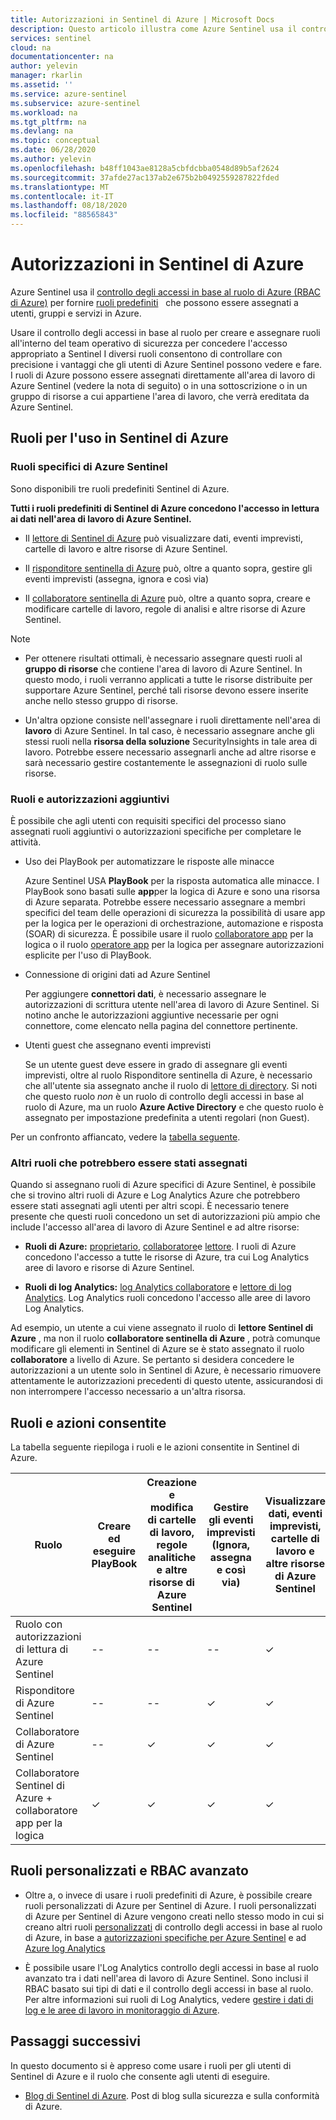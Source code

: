 ```yaml
---
title: Autorizzazioni in Sentinel di Azure | Microsoft Docs
description: Questo articolo illustra come Azure Sentinel usa il controllo degli accessi in base al ruolo per assegnare autorizzazioni agli utenti e identifica le azioni consentite per ogni ruolo.
services: sentinel
cloud: na
documentationcenter: na
author: yelevin
manager: rkarlin
ms.assetid: ''
ms.service: azure-sentinel
ms.subservice: azure-sentinel
ms.workload: na
ms.tgt_pltfrm: na
ms.devlang: na
ms.topic: conceptual
ms.date: 06/28/2020
ms.author: yelevin
ms.openlocfilehash: b48ff1043ae8128a5cbfdcbba0548d89b5af2624
ms.sourcegitcommit: 37afde27ac137ab2e675b2b0492559287822fded
ms.translationtype: MT
ms.contentlocale: it-IT
ms.lasthandoff: 08/18/2020
ms.locfileid: "88565843"
---
```

# <a name="permissions-in-azure-sentinel"></a>Autorizzazioni in Sentinel di Azure

Azure Sentinel usa il [controllo degli accessi in base al ruolo di Azure (RBAC di Azure)](../role-based-access-control/role-assignments-portal.md) per fornire [ruoli predefiniti](../role-based-access-control/built-in-roles.md)   che possono essere assegnati a utenti, gruppi e servizi in Azure.

Usare il controllo degli accessi in base al ruolo per creare e assegnare ruoli all'interno del team operativo di sicurezza per concedere l'accesso appropriato a Sentinel I diversi ruoli consentono di controllare con precisione i vantaggi che gli utenti di Azure Sentinel possono vedere e fare. I ruoli di Azure possono essere assegnati direttamente all'area di lavoro di Azure Sentinel (vedere la nota di seguito) o in una sottoscrizione o in un gruppo di risorse a cui appartiene l'area di lavoro, che verrà ereditata da Azure Sentinel.

## <a name="roles-for-working-in-azure-sentinel"></a>Ruoli per l'uso in Sentinel di Azure

### <a name="azure-sentinel-specific-roles"></a>Ruoli specifici di Azure Sentinel

Sono disponibili tre ruoli predefiniti Sentinel di Azure.

**Tutti i ruoli predefiniti di Sentinel di Azure concedono l'accesso in lettura ai dati nell'area di lavoro di Azure Sentinel.**

- Il [lettore di Sentinel di Azure](../role-based-access-control/built-in-roles.md#azure-sentinel-reader) può visualizzare dati, eventi imprevisti, cartelle di lavoro e altre risorse di Azure Sentinel.

- Il [risponditore sentinella di Azure](../role-based-access-control/built-in-roles.md#azure-sentinel-responder) può, oltre a quanto sopra, gestire gli eventi imprevisti (assegna, ignora e così via)

- Il [collaboratore sentinella di Azure](../role-based-access-control/built-in-roles.md#azure-sentinel-contributor) può, oltre a quanto sopra, creare e modificare cartelle di lavoro, regole di analisi e altre risorse di Azure Sentinel.

> [!NOTE]
>
> - Per ottenere risultati ottimali, è necessario assegnare questi ruoli al **gruppo di risorse** che contiene l'area di lavoro di Azure Sentinel. In questo modo, i ruoli verranno applicati a tutte le risorse distribuite per supportare Azure Sentinel, perché tali risorse devono essere inserite anche nello stesso gruppo di risorse.
>
> - Un'altra opzione consiste nell'assegnare i ruoli direttamente nell'area di **lavoro** di Azure Sentinel. In tal caso, è necessario assegnare anche gli stessi ruoli nella **risorsa della soluzione** SecurityInsights in tale area di lavoro. Potrebbe essere necessario assegnarli anche ad altre risorse e sarà necessario gestire costantemente le assegnazioni di ruolo sulle risorse.

### <a name="additional-roles-and-permissions"></a>Ruoli e autorizzazioni aggiuntivi

È possibile che agli utenti con requisiti specifici del processo siano assegnati ruoli aggiuntivi o autorizzazioni specifiche per completare le attività.

- Uso dei PlayBook per automatizzare le risposte alle minacce

    Azure Sentinel USA **PlayBook** per la risposta automatica alle minacce. I PlayBook sono basati sulle **app**per la logica di Azure e sono una risorsa di Azure separata. Potrebbe essere necessario assegnare a membri specifici del team delle operazioni di sicurezza la possibilità di usare app per la logica per le operazioni di orchestrazione, automazione e risposta (SOAR) di sicurezza. È possibile usare il ruolo [collaboratore app](../role-based-access-control/built-in-roles.md#logic-app-contributor) per la logica o il ruolo [operatore app](../role-based-access-control/built-in-roles.md#logic-app-operator) per la logica per assegnare autorizzazioni esplicite per l'uso di PlayBook.

- Connessione di origini dati ad Azure Sentinel

    Per aggiungere **connettori dati**, è necessario assegnare le autorizzazioni di scrittura utente nell'area di lavoro di Azure Sentinel. Si notino anche le autorizzazioni aggiuntive necessarie per ogni connettore, come elencato nella pagina del connettore pertinente.

- Utenti guest che assegnano eventi imprevisti

    Se un utente guest deve essere in grado di assegnare gli eventi imprevisti, oltre al ruolo Risponditore sentinella di Azure, è necessario che all'utente sia assegnato anche il ruolo di [lettore di directory](../active-directory/users-groups-roles/directory-assign-admin-roles.md#directory-readers). Si noti che questo ruolo *non* è un ruolo di controllo degli accessi in base al ruolo di Azure, ma un ruolo **Azure Active Directory** e che questo ruolo è assegnato per impostazione predefinita a utenti regolari (non Guest). 

Per un confronto affiancato, vedere la [tabella seguente](#roles-and-allowed-actions).

### <a name="other-roles-you-might-see-assigned"></a>Altri ruoli che potrebbero essere stati assegnati

Quando si assegnano ruoli di Azure specifici di Azure Sentinel, è possibile che si trovino altri ruoli di Azure e Log Analytics Azure che potrebbero essere stati assegnati agli utenti per altri scopi. È necessario tenere presente che questi ruoli concedono un set di autorizzazioni più ampio che include l'accesso all'area di lavoro di Azure Sentinel e ad altre risorse:

- **Ruoli di Azure:** [proprietario](../role-based-access-control/built-in-roles.md#owner), [collaboratore](../role-based-access-control/built-in-roles.md#contributor)e [lettore](../role-based-access-control/built-in-roles.md#reader). I ruoli di Azure concedono l'accesso a tutte le risorse di Azure, tra cui Log Analytics aree di lavoro e risorse di Azure Sentinel.

- **Ruoli di log Analytics:** [log Analytics collaboratore](../role-based-access-control/built-in-roles.md#log-analytics-contributor) e [lettore di log Analytics](../role-based-access-control/built-in-roles.md#log-analytics-reader). Log Analytics ruoli concedono l'accesso alle aree di lavoro Log Analytics. 

Ad esempio, un utente a cui viene assegnato il ruolo di **lettore Sentinel di Azure** , ma non il ruolo **collaboratore sentinella di Azure** , potrà comunque modificare gli elementi in Sentinel di Azure se è stato assegnato il ruolo **collaboratore** a livello di Azure. Se pertanto si desidera concedere le autorizzazioni a un utente solo in Sentinel di Azure, è necessario rimuovere attentamente le autorizzazioni precedenti di questo utente, assicurandosi di non interrompere l'accesso necessario a un'altra risorsa.

## <a name="roles-and-allowed-actions"></a>Ruoli e azioni consentite

La tabella seguente riepiloga i ruoli e le azioni consentite in Sentinel di Azure. 

| Ruolo | Creare ed eseguire PlayBook| Creazione e modifica di cartelle di lavoro, regole analitiche e altre risorse di Azure Sentinel | Gestire gli eventi imprevisti (Ignora, assegna e così via) | Visualizzare dati, eventi imprevisti, cartelle di lavoro e altre risorse di Azure Sentinel |
|---|---|---|---|---|
| Ruolo con autorizzazioni di lettura di Azure Sentinel | -- | -- | -- | &#10003; |
| Risponditore di Azure Sentinel | -- | -- | &#10003; | &#10003; |
| Collaboratore di Azure Sentinel | -- | &#10003; | &#10003; | &#10003; |
| Collaboratore Sentinel di Azure + collaboratore app per la logica | &#10003; | &#10003; | &#10003; | &#10003; |

## <a name="custom-roles-and-advanced-rbac"></a>Ruoli personalizzati e RBAC avanzato

- Oltre a, o invece di usare i ruoli predefiniti di Azure, è possibile creare ruoli personalizzati di Azure per Sentinel di Azure. I ruoli personalizzati di Azure per Sentinel di Azure vengono creati nello stesso modo in cui si creano altri ruoli [personalizzati](../role-based-access-control/custom-roles-rest.md#create-a-custom-role) di controllo degli accessi in base al ruolo di Azure, in base a [autorizzazioni specifiche per Azure Sentinel](../role-based-access-control/resource-provider-operations.md#microsoftsecurityinsights) e ad [Azure log Analytics](../role-based-access-control/resource-provider-operations.md#microsoftoperationalinsights)

- È possibile usare l'Log Analytics controllo degli accessi in base al ruolo avanzato tra i dati nell'area di lavoro di Azure Sentinel. Sono inclusi il RBAC basato sui tipi di dati e il controllo degli accessi in base al ruolo. Per altre informazioni sui ruoli di Log Analytics, vedere [gestire i dati di log e le aree di lavoro in monitoraggio di Azure](../azure-monitor/platform/manage-access.md#manage-access-using-workspace-permissions).

## <a name="next-steps"></a>Passaggi successivi

In questo documento si è appreso come usare i ruoli per gli utenti di Sentinel di Azure e il ruolo che consente agli utenti di eseguire.

* [Blog di Sentinel di Azure](https://aka.ms/azuresentinelblog). Post di blog sulla sicurezza e sulla conformità di Azure.
